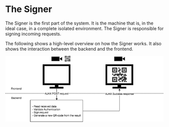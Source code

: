 # The Signer

The Signer is the first part of the system. It is the machine that is, in the ideal case, in a complete isolated environment. The Signer is responsible for signing incoming requests.

The following shows a high-level overview on how the Signer works. It also shows the interaction between the backend and the frontend.

![Design of the Signer](../../images/Signer.png "Design of the Signer")
